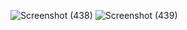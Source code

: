 ![Screenshot (438)](https://github.com/Esshankhan/Lab5/assets/157650136/83dae56c-88f9-4baf-b85c-090dedb1dede)
![Screenshot (439)](https://github.com/Esshankhan/Lab5/assets/157650136/1e10c6eb-8493-4fe4-8804-3411f54fd049)

